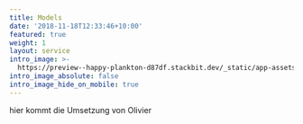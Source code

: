```yaml
---
title: Models
date: '2018-11-18T12:33:46+10:00'
featured: true
weight: 1
layout: service
intro_image: >-
  https://preview--happy-plankton-d87df.stackbit.dev/_static/app-assets/beige-paprika.svg
intro_image_absolute: false
intro_image_hide_on_mobile: true
---
```

hier kommt die Umsetzung von Olivier

